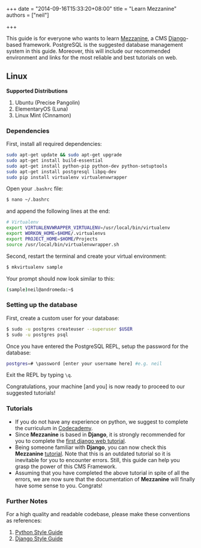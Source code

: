 +++
date = "2014-09-16T15:33:20+08:00"
title = "Learn Mezzanine"
authors = ["neil"]

+++

This guide is for everyone who wants to learn [Mezzanine](http://mezzanine.jupo.org/), a CMS [Django](https://www.djangoproject.com)-based framework. PostgreSQL is the suggested database management system in this guide. Moreover, this will include our recommended environment and links for the most reliable and best tutorials on web.

## Linux

**Supported Distributions**
1. Ubuntu (Precise Pangolin)
2. ElementaryOS (Luna)
3. Linux Mint (Cinnamon)

### Dependencies

First, install all required dependencies:
```bash
sudo apt-get update && sudo apt-get upgrade
sudo apt-get install build-essential
sudo apt-get install python-pip python-dev python-setuptools
sudo apt-get install postgresql libpq-dev
sudo pip install virtualenv virtualenvwrapper
```

Open your ```.bashrc``` file:
```bash
$ nano ~/.bashrc
```
and append the following lines at the end:
```bash
# Virtualenv
export VIRTUALENVWRAPPER_VIRTUALENV=/usr/local/bin/virtualenv
export WORKON_HOME=$HOME/.virtualenvs
export PROJECT_HOME=$HOME/Projects
source /usr/local/bin/virtualenvwrapper.sh
```

Second, restart the terminal and create your virtual environment:
```bash
$ mkvirtualenv sample
```

Your prompt should now look similar to this:
```bash
(sample)neil@andromeda:~$
```

### Setting up the database
First, create a custom user for your database:
```bash
$ sudo -u postgres createuser --superuser $USER
$ sudo -u postgres psql
```

Once you have entered the PostgreSQL REPL, setup the password for the database:
```bash
postgres=# \password [enter your username here] #e.g. neil
```

Exit the REPL by typing ```\q```.

Congratulations, your machine [and you] is now ready to proceed to our suggested tutorials!

### Tutorials
* If you do not have any experience on python, we suggest to complete the curriculum in [Codecademy](http://www.codecademy.com/en/tracks/python).
* Since **Mezzanine** is based in **Django**, it is strongly recommended for you to complete the [first django web tutorial](https://docs.djangoproject.com/en/1.7/intro/tutorial01).
* Being someone familiar with **Django**, you can now check this **Mezzanine** [tutorial](http://rodmtech.net/docs/mezzanine/a-mezzanine-tutorial-take-2). Note that this is an outdated tutorial so it is inevitable for you to encounter errors. Still, this guide can help you grasp the power of this CMS Framework.
* Assuming that you have completed the above tutorial in spite of all the errors, we are now sure that the documentation of **Mezzanine** will finally have some sense to you. Congrats!

### Further Notes

For a high quality and readable codebase, please make these conventions as references:

1. [Python Style Guide](http://legacy.python.org/dev/peps/pep-0008)
2. [Django Style Guide](https://docs.djangoproject.com/en/dev/internals/contributing/writing-code/coding-style)
